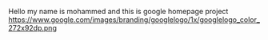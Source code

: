 Hello my name is mohammed and this is google homepage project
https://www.google.com/images/branding/googlelogo/1x/googlelogo_color_272x92dp.png
